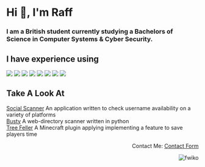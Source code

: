 <h1 align="left">Hi 👋, I'm Raff</h1>
<h3 align="left">I am a British student currently studying a Bachelors of Science in Computer Systems & Cyber Security.</h3>

<h2 align="left">I have experience using</h2>
<p align="left">
  <img src="https://img.shields.io/badge/python%20-%2314354C.svg?&style=for-the-badge&logo=python&logoColor=white"/>
  <img src="https://img.shields.io/badge/node.js%20-%2343853D.svg?&style=for-the-badge&logo=node.js&logoColor=white"/>
  <img src="https://img.shields.io/badge/javascript%20-%23323330.svg?&style=for-the-badge&logo=javascript&logoColor=%23F7DF1E"/>
  <img src="https://img.shields.io/badge/c++%20-%2300599C.svg?&style=for-the-badge&logo=c%2B%2B&logoColor=white"/>
  <img src="https://img.shields.io/badge/java-%23d17000.svg?&style=for-the-badge&logo=lua&logoColor=white"/>
  <img src="https://img.shields.io/badge/lua-%232C2D72.svg?&style=for-the-badge&logo=lua&logoColor=white"/>
  <img src="https://img.shields.io/badge/mysql-%2300f.svg?&style=for-the-badge&logo=mysql&logoColor=white"/>
  <img src="https://img.shields.io/badge/docker%20-%230db7ed.svg?&style=for-the-badge&logo=docker&logoColor=white"/>
</p>

<h2 align="left">Take A Look At</h2>
  
[Social Scanner](https://checker.raffsimms.com) An application written to check username availability on a variety of platforms  
[Busty](https://github.com/fwiko/busty) A web-directory scanner written in python  
[Tree Feller](https://github.com/fwiko/tree-feller) A Minecraft plugin applying implementing a feature to save players time  
 
   
<p align="right">
  Contact Me: <a href="https://raffsimms.com/contact">Contact Form</a>
</p>

<p align="right"><img src="https://komarev.com/ghpvc/?username=fwiko&label=Profile%20views&color=0e75b6&style=flat" alt="fwiko" /> </p>

